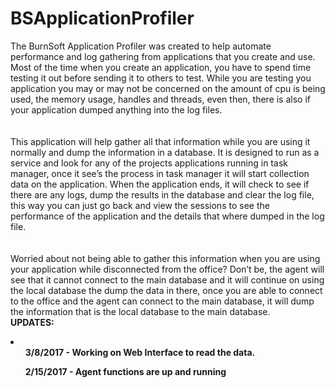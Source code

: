 # BSApplicationProfiler
The BurnSoft Application Profiler was created to help automate performance and log gathering from applications that you create and use.  Most of the time when you create an application, you have to spend time testing it out before sending it to others to test.  While you are testing you application you may or may not be concerned on the amount of cpu is being used, the memory usage, handles and threads, even then, there is also if your application dumped anything into the log files.  
<br/>
<br/>
This application will help gather all that information while you are using it normally and dump the information in a database.  It is designed to run as a service and look for any of the projects applications running in task manager, once it see’s the process in task manager it will start collection data on the application.  When the application ends, it will check to see if there are any logs, dump the results in the database and clear the log file, this way you can just go back and view the sessions to see the performance of the application and the details that where dumped in the log file.  
<br/>
<br/>
Worried about not being able to gather this information when you are using  your application while disconnected from the office?  Don’t be, the agent will see that it cannot connect to the main database and it will continue on using the local database the dump the data in there, once you are able to connect to the office and the agent can connect to the main database, it will dump the information that is the local database to the main database. 
<br/>
<b>UPDATES:<b> <br/>
<li>
<ul>3/8/2017 - Working on Web Interface to read the data.</ul>
<ul>2/15/2017 - Agent functions are up and running</ul>
</li>

